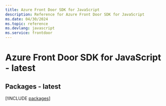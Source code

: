 ```yaml
---
title: Azure Front Door SDK for JavaScript
description: Reference for Azure Front Door SDK for JavaScript
ms.date: 04/30/2024
ms.topic: reference
ms.devlang: javascript
ms.service: frontdoor
---
```

# Azure Front Door SDK for JavaScript - latest
## Packages - latest
[!INCLUDE [packages](front-door-index.md)]